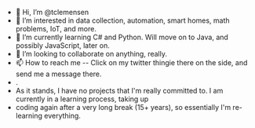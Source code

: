 - 👋 Hi, I’m @tclemensen
- 👀 I’m interested in data collection, automation, smart homes, math problems, IoT, and more.
- 🌱 I’m currently learning C# and Python. Will move on to Java, and possibly JavaScript, later on.
- 💞️ I’m looking to collaborate on anything, really. 
- 📫 How to reach me -- Click on my twitter thingie there on the side, and send me a message there. 
- .
- As it stands, I have no projects that I'm really committed to. I am currently in a learning process, taking up 
- coding again after a very long break (15+ years), so essentially I'm re-learning everything. 

<!---
tclemensen/tclemensen is a ✨ special ✨ repository because its `README.md` (this file) appears on your GitHub profile.
You can click the Preview link to take a look at your changes. So, if anyone has ideas for reasonably easy projects, I'm interested
--->
